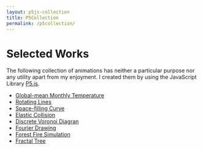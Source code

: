 ```yaml
---
layout: p5js-collection
title: P5Collection
permalink: /p5collection/
---
```


# Selected Works

The following collection of animations has neither a particular purpose nor any utility apart from my enjoyment.
I created them by using the JavaScript Library [P5.js](https://p5js.org/).

+ [Global-mean Monthly Temperature](temperature/)
+ [Rotating Lines](rotation/)
+ [Space-filling Curve](sierpinski/)
+ [Elastic Collision](collisions/)
+ [Discrete Voronoi Diagran](voronoi/)
+ [Fourier Drawing](fourier/)
+ [Forest Fire Simulation](fire/)
+ [Fractal Tree](tree/)
